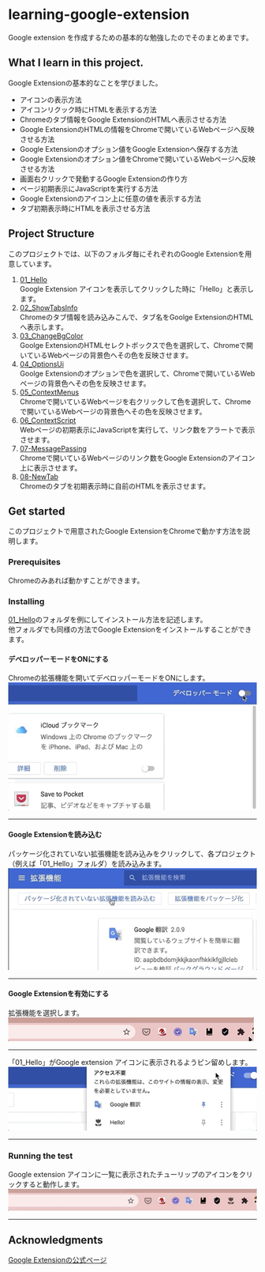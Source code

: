 # learning-google-extension
Google extension を作成するための基本的な勉強したのでそのまとめまです。

## What I learn in this project.  
Google Extensionの基本的なことを学びました。
* アイコンの表示方法  
* アイコンリクック時にHTMLを表示する方法  
* Chromeのタブ情報をGoogle ExtensionのHTMLへ表示させる方法
* Google ExtensionのHTMLの情報をChromeで開いているWebページへ反映させる方法
* Google Extensionのオプション値をGoogle Extensionへ保存する方法  
* Google Extensionのオプション値をChromeで開いているWebページへ反映させる方法
* 画面右クリックで発動するGoogle Extensionの作り方
* ページ初期表示にJavaScriptを実行する方法
* Google Extensionのアイコン上に任意の値を表示する方法
* タブ初期表示時にHTMLを表示させる方法

## Project Structure  
このプロジェクトでは、以下のフォルダ毎にそれぞれのGoogle Extensionを用意しています。  
1. [01_Hello](./01_Hello)  
Google Extension アイコンを表示してクリックした時に「Hello」と表示します。  
2. [02_ShowTabsInfo](./02_ShowTabsInfo)  
Chromeのタブ情報を読み込みこんで、タブ名をGoolge ExtensionのHTMLへ表示します。  
3. [03_ChangeBgColor](./03_ChangeBgColor)  
Goolge ExtensionのHTMLセレクトボックスで色を選択して、Chromeで開いているWebページの背景色へその色を反映させます。  
4. [04_OptionsUi](./04_OptionsUi)  
Goolge Extensionのオプションで色を選択して、Chromeで開いているWebページの背景色へその色を反映させます。  
5. [05_ContextMenus](./05_ContextMenus)  
Chromeで開いているWebページを右クリックして色を選択して、Chromeで開いているWebページの背景色へその色を反映させます。  
6. [06_ContextScript](./06_ContextScript)  
Webページの初期表示にJavaScriptを実行して、リンク数をアラートで表示させます。  
7. [07-MessagePassing](./07-MessagePassing)  
Chromeで開いているWebページのリンク数をGoogle Extensionのアイコン上に表示させます。  
8. [08-NewTab](./08-NewTab)  
Chromeのタブを初期表示時に自前のHTMLを表示させます。  

## Get started
このプロジェクトで用意されたGoogle ExtensionをChromeで動かす方法を説明します。

### Prerequisites
Chromeのみあれば動かすことができます。  

### Installing
[01_Hello](./01_Hello)のフォルダを例にしてインストール方法を記述します。  
他フォルダでも同様の方法でGoogle Extensionをインストールすることができます。  

#### デベロッパーモードをONにする
Chromeの拡張機能を開いてデベロッパーモードをONにします。  
![](./img/image1.gif)  
***
#### Google Extensionを読み込む
パッケージ化されていない拡張機能を読み込みをクリックして、各プロジェクト（例えば「01_Hello」フォルダ）を読み込みます。  
![](./img/image2.gif)  
***
#### Google Extensionを有効にする
拡張機能を選択します。  
![](./img/image3.gif)  
***
「01_Hello」がGoogle extension アイコンに表示されるようピン留めします。  
![](./img/image4.gif)  
***

### Running the test
Google extension アイコンに一覧に表示されたチューリップのアイコンをクリックすると動作します。  
![](./img/image5.gif)  
***

## Acknowledgments
[Google Extensionの公式ページ](https://developer.chrome.com/extensions)
